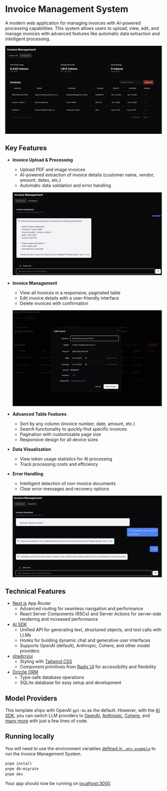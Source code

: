 # Invoice Management System

A modern web application for managing invoices with AI-powered processing capabilities. This system allows users to upload, view, edit, and manage invoices with advanced features like automatic data extraction and intelligent processing.

![Invoice List](readme_image/Inovice_list.png)

## Key Features

- **Invoice Upload & Processing**
  - Upload PDF and image invoices
  - AI-powered extraction of invoice details (customer name, vendor, amount, dates, etc.)
  - Automatic data validation and error handling
  
  ![Process Invoice](readme_image/process_invoice.png)

- **Invoice Management**
  - View all invoices in a responsive, paginated table
  - Edit invoice details with a user-friendly interface
  - Delete invoices with confirmation
  
  ![Edit Invoice](readme_image/edit_invoice.png)

- **Advanced Table Features**
  - Sort by any column (invoice number, date, amount, etc.)
  - Search functionality to quickly find specific invoices
  - Pagination with customizable page size
  - Responsive design for all device sizes

- **Data Visualization**
  - View token usage statistics for AI processing
  - Track processing costs and efficiency

- **Error Handling**
  - Intelligent detection of non-invoice documents
  - Clear error messages and recovery options
  
  ![Not Invoice](readme_image/not_invoice.png)

## Technical Features

- [Next.js](https://nextjs.org) App Router
  - Advanced routing for seamless navigation and performance
  - React Server Components (RSCs) and Server Actions for server-side rendering and increased performance
- [AI SDK](https://sdk.vercel.ai/docs)
  - Unified API for generating text, structured objects, and tool calls with LLMs
  - Hooks for building dynamic chat and generative user interfaces
  - Supports OpenAI (default), Anthropic, Cohere, and other model providers
- [shadcn/ui](https://ui.shadcn.com)
  - Styling with [Tailwind CSS](https://tailwindcss.com)
  - Component primitives from [Radix UI](https://radix-ui.com) for accessibility and flexibility
- [Drizzle ORM](https://orm.drizzle.team)
  - Type-safe database operations
  - SQLite database for easy setup and development

## Model Providers

This template ships with OpenAI `gpt-4o` as the default. However, with the [AI SDK](https://sdk.vercel.ai/docs), you can switch LLM providers to [OpenAI](https://openai.com), [Anthropic](https://anthropic.com), [Cohere](https://cohere.com/), and [many more](https://sdk.vercel.ai/providers/ai-sdk-providers) with just a few lines of code.

## Running locally

You will need to use the environment variables [defined in `.env.example`](.env.example) to run the Invoice Management System. 

```bash
pnpm install
pnpm db:migrate
pnpm dev
```

Your app should now be running on [localhost:3000](http://localhost:3000/).
